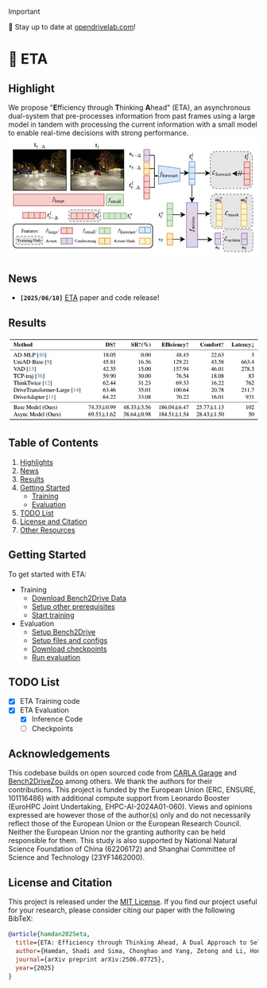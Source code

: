 > [!IMPORTANT]
> 🌟 Stay up to date at [opendrivelab.com](https://opendrivelab.com/#news)!

# 🤔 ETA

## Highlight <a name="highlight"></a>
We propose "**E**fficiency through **T**hinking **A**head" (ETA), an asynchronous dual-system that pre-processes information from past frames using a large model in tandem with processing the current information with a small model to enable real-time decisions with strong performance.
<img width="800" alt="CarFormer overview" src="assets/overview.png">

## News <a name="news"></a>
- **`[2025/06/10]`** [ETA](https://arxiv.org/abs/2506.07725) paper and code release! 

## Results
<img width="800" alt="CarFormer overview" src="assets/results.png">


## Table of Contents
1. [Highlights](#highlight)
2. [News](#news)
3. [Results](#results)
2. [Getting Started](#gettingstarted)
   - [Training](docs/TRAIN_EVAL.md#trainingsetup)  
   - [Evaluation](docs/TRAIN_EVAL.md#evalsetup)
4. [TODO List](#todolist)
6. [License and Citation](#licenseandcitation)
7. [Other Resources](#otherresources)

## Getting Started <a name="gettingstarted"></a>

To get started with ETA:
- Training
  - [Download Bench2Drive Data](docs/TRAIN_EVAL.md#b2ddata)  
  - [Setup other prerequisites](docs/TRAIN_EVAL.md#trainingsetup)
  - [Start training](docs/TRAIN_EVAL.md#training)
- Evaluation
  - [Setup Bench2Drive](docs/TRAIN_EVAL.md#evalsetup)
  - [Setup files and configs](docs/TRAIN_EVAL.md#evalfilesetup)
  - [Download checkpoints](docs/TRAIN_EVAL.md#evalcheckpoints)
  - [Run evaluation](docs/TRAIN_EVAL.md#runeval)

## TODO List
- [x] ETA Training code
- [x] ETA Evaluation
  - [x] Inference Code
  - [ ] Checkpoints

## Acknowledgements

This codebase builds on open sourced code from [CARLA Garage](git@github.com:autonomousvision/carla_garage.git) and [Bench2DriveZoo](https://github.com/Thinklab-SJTU/Bench2DriveZoo/) among others. We thank the authors for their contributions. This project is funded by the European Union (ERC, ENSURE, 101116486) with additional compute support from Leonardo Booster (EuroHPC Joint Undertaking, EHPC-AI-2024A01-060). Views and opinions expressed are however those of the author(s) only and do not necessarily reflect those of the European Union or the European Research Council. Neither the European Union nor the granting authority can be held responsible for them. This study is also supported by National Natural Science Foundation of China (62206172) and Shanghai Committee of Science and Technology (23YF1462000).

## License and Citation <a name="licenseandcitation"></a>
This project is released under the [MIT License](LICENSE). If you find our project useful for your research, please consider citing our paper with the following BibTeX:


```bibtex
@article{hamdan2025eta,
  title={ETA: Efficiency through Thinking Ahead, A Dual Approach to Self-Driving with Large Models},
  author={Hamdan, Shadi and Sima, Chonghao and Yang, Zetong and Li, Hongyang and G{\"u}ney, Fatma},
  journal={arXiv preprint arXiv:2506.07725},
  year={2025}
}
```
